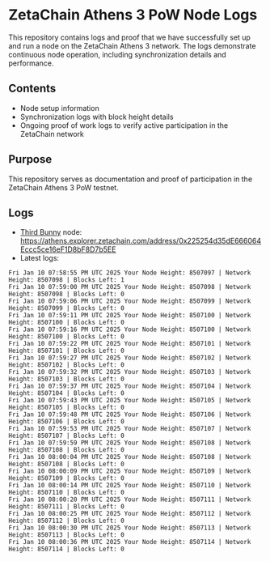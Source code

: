 # ZetaChain Athens 3 PoW Node Logs
This repository contains logs and proof that we have successfully set up and run a node on the ZetaChain Athens 3 network. The logs demonstrate continuous node operation, including synchronization details and performance.

## Contents
- Node setup information
- Synchronization logs with block height details
- Ongoing proof of work logs to verify active participation in the ZetaChain network

## Purpose
This repository serves as documentation and proof of participation in the ZetaChain Athens 3 PoW testnet.

## Logs

- [Third Bunny](https://thirdbunny.xyz/) node: https://athens.explorer.zetachain.com/address/0x225254d35dE666064Eccc5ce16eF1D8bF8D7b5EE
- Latest logs:
```
Fri Jan 10 07:58:55 PM UTC 2025 Your Node Height: 8507097 | Network Height: 8507098 | Blocks Left: 1
Fri Jan 10 07:59:00 PM UTC 2025 Your Node Height: 8507098 | Network Height: 8507098 | Blocks Left: 0
Fri Jan 10 07:59:06 PM UTC 2025 Your Node Height: 8507099 | Network Height: 8507099 | Blocks Left: 0
Fri Jan 10 07:59:11 PM UTC 2025 Your Node Height: 8507100 | Network Height: 8507100 | Blocks Left: 0
Fri Jan 10 07:59:16 PM UTC 2025 Your Node Height: 8507100 | Network Height: 8507100 | Blocks Left: 0
Fri Jan 10 07:59:22 PM UTC 2025 Your Node Height: 8507101 | Network Height: 8507101 | Blocks Left: 0
Fri Jan 10 07:59:27 PM UTC 2025 Your Node Height: 8507102 | Network Height: 8507102 | Blocks Left: 0
Fri Jan 10 07:59:32 PM UTC 2025 Your Node Height: 8507103 | Network Height: 8507103 | Blocks Left: 0
Fri Jan 10 07:59:37 PM UTC 2025 Your Node Height: 8507104 | Network Height: 8507104 | Blocks Left: 0
Fri Jan 10 07:59:43 PM UTC 2025 Your Node Height: 8507105 | Network Height: 8507105 | Blocks Left: 0
Fri Jan 10 07:59:48 PM UTC 2025 Your Node Height: 8507106 | Network Height: 8507106 | Blocks Left: 0
Fri Jan 10 07:59:53 PM UTC 2025 Your Node Height: 8507107 | Network Height: 8507107 | Blocks Left: 0
Fri Jan 10 07:59:59 PM UTC 2025 Your Node Height: 8507108 | Network Height: 8507108 | Blocks Left: 0
Fri Jan 10 08:00:04 PM UTC 2025 Your Node Height: 8507108 | Network Height: 8507108 | Blocks Left: 0
Fri Jan 10 08:00:09 PM UTC 2025 Your Node Height: 8507109 | Network Height: 8507109 | Blocks Left: 0
Fri Jan 10 08:00:14 PM UTC 2025 Your Node Height: 8507110 | Network Height: 8507110 | Blocks Left: 0
Fri Jan 10 08:00:20 PM UTC 2025 Your Node Height: 8507111 | Network Height: 8507111 | Blocks Left: 0
Fri Jan 10 08:00:25 PM UTC 2025 Your Node Height: 8507112 | Network Height: 8507112 | Blocks Left: 0
Fri Jan 10 08:00:30 PM UTC 2025 Your Node Height: 8507113 | Network Height: 8507113 | Blocks Left: 0
Fri Jan 10 08:00:36 PM UTC 2025 Your Node Height: 8507114 | Network Height: 8507114 | Blocks Left: 0
```
